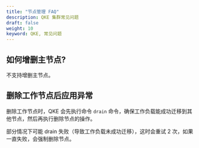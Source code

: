 ```yaml
---
title: "节点管理 FAQ"
description: QKE 集群常见问题
draft: false
weight: 10
keyword: QKE, 常见问题 
---
```


## 如何增删主节点?

不支持增删主节点。

## 删除工作节点后应用异常

删除工作节点时，QKE 会先执行命令 `drain` 命令，确保工作负载能成功迁移到其他节点，然后再执行删除节点的操作。

部分情况下可能 drain 失败（导致工作负载未成功迁移），这时会重试 2 次，如果一直失败，会强制删除节点。

